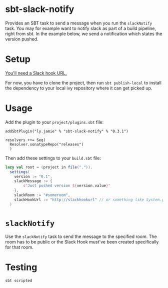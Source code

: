 # sbt-slack-notify

Provides an SBT task to send a message when you run the `slackNotify`
task. You may for example want to notify slack as part of a build
pipeline, right from sbt. In the example below, we send a notification which
states the version pushed.

# Setup

[You'll need a Slack hook URL.](https://api.slack.com/custom-integrations)

For now, you have to clone the project, then run `sbt publish-local` to install the dependency
to your local ivy repository where it can get picked up.

# Usage

Add the plugin to your `project/plugins.sbt` file:

```
addSbtPlugin("ly.jamie" % "sbt-slack-notify" % "0.3.1")

resolvers ++= Seq(
  Resolver.sonatypeRepo("releases")
  )
```

Then add these settings to your `build.sbt` file:

```scala
lazy val root = (project in file(".")).
  settings(
    version := "0.1",
    slackMessage := {
        s"Just pushed version ${version.value}"
    },
    slackRoom := "#someroom",
    slackHookUrl := "http://slackhookurl" // or something like System.getenv("SBTSLACKNOTIFY_SLACKHOOKURL")
  )
```

# `slackNotify`

Use the `slackNotify` task to send the message to the specified room.
The room has to be public or the Slack Hook must've been created
specifically for that room.

# Testing

```
sbt scripted
```
